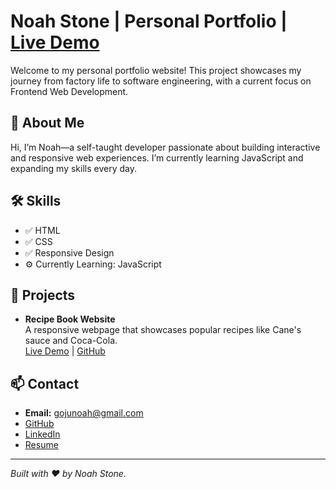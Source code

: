 # Noah Stone | Personal Portfolio | [Live Demo](#https://noah-stone.netlify.app/)

Welcome to my personal portfolio website! This project showcases my journey from factory life to software engineering, with a current focus on Frontend Web Development.

## 🚀 About Me

Hi, I’m Noah—a self-taught developer passionate about building interactive and responsive web experiences. I’m currently learning JavaScript and expanding my skills every day.

## 🛠️ Skills

- ✅ HTML
- ✅ CSS
- ✅ Responsive Design
- ⚙️ Currently Learning: JavaScript

## 💼 Projects

- **Recipe Book Website**  
  A responsive webpage that showcases popular recipes like Cane's sauce and Coca-Cola.  
  [Live Demo](#) | [GitHub](#)


## 📫 Contact

- **Email:** gojunoah@gmail.com
- [GitHub](#GitHub.com/GojuNoah)
- [LinkedIn](#linkedin.com/in/noah-stone-5b3689190/)
- [Resume](#)

---

_Built with ❤️ by Noah Stone._
